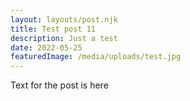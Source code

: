 ```yaml
---
layout: layouts/post.njk
title: Test post 11
description: Just a test
date: 2022-05-25
featuredImage: /media/uploads/test.jpg 
---
```


Text for the post is here